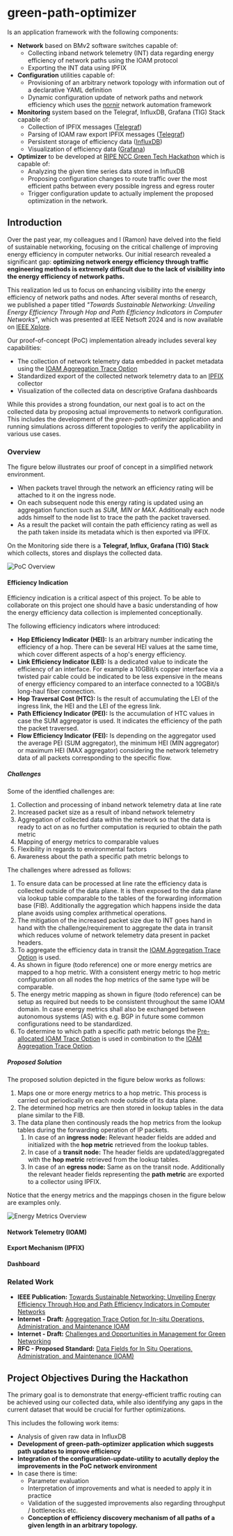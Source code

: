 # green-path-optimizer

Is an application framework with the following components:

- **Network** based on BMv2 software switches capable of:
  - Collecting inband network telemetry (INT) data regarding energy efficiency of network paths using the IOAM protocol
  - Exporting the INT data using IPFIX
- **Configuration** utilities capable of:
  - Provisioning of an arbitrary network topology with information out of a declarative YAML definition
  - Dynamic configuration update of network paths and network efficiency which uses the [nornir](https://github.com/nornir-automation/nornir) network automation framework
- **Monitoring** system based on the Telegraf, InfluxDB, Grafana (TIG) Stack capable of:
  - Collection  of IPFIX messages ([Telegraf](https://www.influxdata.com/time-series-platform/telegraf/))
  - Parsing of IOAM raw export IPFIX messages ([Telegraf](https://www.influxdata.com/time-series-platform/telegraf/))
  - Persistent storage of efficiency data ([InfluxDB](https://www.influxdata.com/))
  - Visualization of efficiency data ([Grafana](https://grafana.com/))
- **Optimizer** to be developed at [RIPE NCC Green Tech Hackathon](https://labs.ripe.net/author/becha/announcing-the-green-tech-hackathon/) which is capable of:
  - Analyzing the given time series data stored in InfluxDB
  - Proposing configuration changes to route traffic over the most efficient paths between every possible ingress and egress router
  - Trigger configuration update to actually implement the proposed optimization in the network.


## Introduction

Over the past year, my colleagues and I (Ramon) have delved into the field of sustainable networking, focusing on the critical challenge of improving energy efficiency in computer networks.
Our initial research revealed a significant gap: **optimizing network energy efficiency through traffic engineering methods is extremely difficult due to the lack of visibility into the energy efficiency of network paths.**

This realization led us to focus on enhancing visibility into the energy efficiency of network paths and nodes.
After several months of research, we published a paper titled *"Towards Sustainable Networking: Unveiling Energy Efficiency Through Hop and Path Efficiency Indicators in Computer Networks"*, which was presented at IEEE Netsoft 2024 and is now available on [IEEE Xplore](https://ieeexplore.ieee.org/document/10588907).

Our proof-of-concept (PoC) implementation already includes several key capabilities:
- The collection of network telemetry data embedded in packet metadata using the [IOAM Aggregation Trace Option](https://datatracker.ietf.org/doc/html/draft-cxx-ippm-ioamaggr-02)
- Standardized export of the collected network telemetry data to an [IPFIX](https://www.rfc-editor.org/rfc/rfc7011) collector
- Visualization of the collected data on descriptive Grafana dashboards

While this provides a strong foundation, our next goal is to act on the collected data by proposing actual improvements to network configuration. This includes the development of the *green-path-optimizer* application and running simulations across different topologies to verify the applicability in various use cases.

### Overview

The figure below illustrates our proof of concept in a simplified network environment.

- When packets travel through the network an efficiency rating will be attached to it on the ingress node.
- On each subsequent node this energy rating is updated using an aggregation function such as *SUM, MIN or MAX*.
Additionally each node adds himself to the node list to trace the path the packet traversed.
- As a result the packet will contain the path efficiency rating as well as the path taken inside its metadata which is then exported via IPFIX.

On the Monitoring side there is a **Telegraf, Influx, Grafana (TIG) Stack** which collects, stores and displays the collected data.

![PoC Overview](assets/figures/proof_of_concept_overview.svg)

#### Efficiency Indication

Efficiency indication is a critical aspect of this project.
To be able to collaborate on this project one should have a basic understanding of how the energy efficiency data collection is implemented conceptionally.

The following efficiency indicators where introduced:

- **Hop Efficiency Indicator (HEI):** Is an arbitrary number indicating the efficiency of a hop. There can be several HEI values at the same time, which cover different aspects of a hop's energy efficiency.
- **Link Efficiency Indicator (LEI):** Is a dedicated value to indicate the efficiency of an interface.
For example a 10GBit/s copper interface via a twisted pair cable could be indicated to be less expensive in the means of energy efficiency compared to an interface connected to a 10GBit/s long-haul fiber connection.
- **Hop Traversal Cost (HTC):** Is the result of accumulating the LEI of the ingress link, the HEI and the LEI of the egress link.
- **Path Efficiency Indicator (PEI):** Is the accumulation of HTC values in case the SUM aggregator is used. It indicates the efficiency of the path the packet traversed.
- **Flow Efficiency Indicator (FEI):** Is depending on the aggregator used the average PEI (SUM aggregator), the minimum HEI (MIN aggregator) or maximum HEI (MAX aggregator) considering the network telemetry data of all packets corresponding to the specific flow.

##### Challenges

Some of the identfied challenges are:

1. Collection and processing of inband network telemetry data at line rate
1. Increased packet size as a result of inband network telemetry
1. Aggregation of collected data within the network so that the data is ready to act on as no further computation is requried to obtain the path metric
1. Mapping of energy metrics to comparable values
1. Flexibility in regards to environmental factors 
1. Awareness about the path a specific path metric belongs to

The challenges where adressed as follows:

1. To ensure data can be processed at line rate the efficiency data is collected outside of the data plane. It is then exposed to the data plane via lookup table comparable to the tables of the forwarding information base (FIB). Additionally the aggregation which happens inside the data plane avoids using complex arithmetical operations.
1. The mitigation of the increased packet size due to INT goes hand in hand with the challenge/requirement to aggregate the data in transit which reduces volume of network telemetry data present in packet headers.
1. To aggregate the efficiency data in transit the [IOAM Aggregation Trace Option](https://datatracker.ietf.org/doc/html/draft-cxx-ippm-ioamaggr-02) is used.
1. As shown in figure (todo reference) one or more energy metrics are mapped to a hop metric. With a consistent energy metric to hop metric configuration on all nodes the hop metrics of the same type will be comparable.
1. The energy metric mapping as shown in figure (todo reference) can be setup as required but needs to be consistent throughout the same IOAM domain. In case energy metrics shall also be exchanged between autonomous systems (AS) with e.g. BGP in future some common configurations need to be standardized.
1. To determine to which path a specific path metric belongs the [Pre-allocated IOAM Trace Option](https://datatracker.ietf.org/doc/html/rfc9197) is used in combination to the [IOAM Aggregation Trace Option](https://datatracker.ietf.org/doc/html/draft-cxx-ippm-ioamaggr-02).

##### Proposed Solution

The proposed solution depicted in the figure below  works as follows:
1. Maps one or more energy metrics to a hop metric.
This process is carried out periodically on each node outside of its data plane.
1. The determined hop metrics are then stored in lookup tables in the data plane similar to the FIB.
1. The data plane then continously reads the hop metrics from the lookup tables during the forwarding operation of IP packets.
    1. In case of an **ingress node:** Relevant header fields are added and initialized with the **hop metric** retrieved from the lookup tables.
    1. In case of a **transit node:** The header fields are updated/aggregated with the **hop metric** retrieved from the lookup tables.
    1. In case of an **egress node:** Same as on the transit node. Additionally the relevant header fields representing the **path metric** are exported to a collector using IPFIX.

Notice that the energy metrics and the mappings chosen in the figure below are examples only.

![Energy Metrics Overview](assets/figures/path_metrics_visualization.svg)


#### Network Telemetry (IOAM)

#### Export Mechanism (IPFIX)

#### Dashboard

### Related Work

- **IEEE Publication:** [Towards Sustainable Networking: Unveiling Energy Efficiency Through Hop and Path Efficiency Indicators in Computer Networks](https://ieeexplore.ieee.org/document/10588907)
- **Internet - Draft:** [Aggregation Trace Option for In-situ Operations, Administration, and Maintenance IOAM](https://datatracker.ietf.org/doc/html/draft-cxx-ippm-ioamaggr-02)
- **Internet - Draft:** [Challenges and Opportunities in Management for Green Networking](https://datatracker.ietf.org/doc/draft-irtf-nmrg-green-ps/03/)
- **RFC - Proposed Standard:** [Data Fields for In Situ Operations, Administration, and Maintenance (IOAM)](https://datatracker.ietf.org/doc/html/rfc9197)

## Project Objectives During the Hackathon

The primary goal is to demonstrate that energy-efficient traffic routing can be achieved using our collected data, while also identifying any gaps in the current dataset that would be crucial for further optimizations.

This includes the following work items:

- Analysis of given raw data in InfluxDB  
- **Development of green-path-optimizer application which suggests path updates to improve efficiency**
- **Integration of the configuration-update-utility to acutally deploy the improvements in the PoC network environment**
- In case there is time:
  - Parameter evaluation
  - Interpretation of improvements and what is needed to apply it in practice
  - Validation of the suggested improvements also regarding throughput / bottlenecks etc.
  - **Conception of efficiency discovery mechanism of all paths of a given length in an arbitrary topology.**
